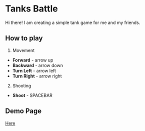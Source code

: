 # Tanks Battle

Hi there! I am creating a simple tank game for me and my friends.

## How to play
1. Movement
  * **Forward** - arrow up
  * **Backward** - arrow down
  * **Turn Left** - arrow left
  * **Turn Right** - arrow right
2. Shooting 
  * **Shoot** - SPACEBAR

## Demo Page
[Here](https://andykrivovjas.github.io/tanks-battle/)
